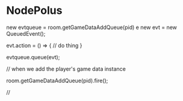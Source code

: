 # NodePolus

new evtqueue = room.getGameDataAddQueue(pid)
e
new evt = new QueuedEvent();

evt.action = () => {
  // do thing
}

evtqueue.queue(evt);

// when we add the player's game data instance

room.getGameDataAddQueue(pid).fire();

//

